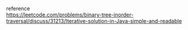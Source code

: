 ​reference
<br>
https://leetcode.com/problems/binary-tree-inorder-traversal/discuss/31213/Iterative-solution-in-Java-simple-and-readable
